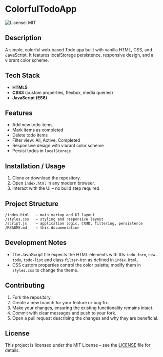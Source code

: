 # ColorfulTodoApp

![License: MIT](https://img.shields.io/badge/License-MIT-yellow.svg)

## Description
A simple, colorful web‑based Todo app built with vanilla HTML, CSS, and JavaScript. It features localStorage persistence, responsive design, and a vibrant color scheme.

## Tech Stack
- **HTML5**
- **CSS3** (custom properties, flexbox, media queries)
- **JavaScript (ES6)**

## Features
- Add new todo items
- Mark items as completed
- Delete todo items
- Filter view: All, Active, Completed
- Responsive design with vibrant color scheme
- Persist todos in `localStorage`

## Installation / Usage
1. Clone or download the repository.
2. Open `index.html` in any modern browser.
3. Interact with the UI – no build step required.

## Project Structure
```
/index.html   – main markup and UI layout
/styles.css   – styling and responsive layout
/script.js    – application logic, CRUD, filtering, persistence
/README.md    – this documentation
```

## Development Notes
- The JavaScript file expects the HTML elements with IDs `todo-form`, `new-todo`, `todo-list` and class `filter-btn` as defined in `index.html`.
- CSS custom properties control the color palette; modify them in `styles.css` to change the theme.

## Contributing
1. Fork the repository.
2. Create a new branch for your feature or bug‑fix.
3. Make your changes, ensuring the existing functionality remains intact.
4. Commit with clear messages and push to your fork.
5. Open a pull request describing the changes and why they are beneficial.

## License
This project is licensed under the MIT License – see the [LICENSE](LICENSE) file for details.
